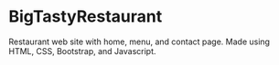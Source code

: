 # BigTastyRestaurant
Restaurant web site with home, menu, and contact page. Made using HTML, CSS, Bootstrap, and Javascript. 
